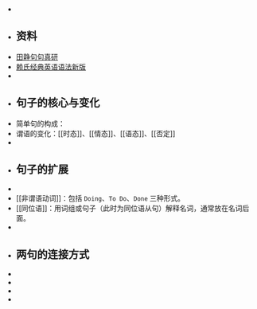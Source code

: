 -
- ## 资料
- [田静句句真研](https://www.123pan.com/s/plj7Vv-cm223.html)
- [赖氏经典英语语法新版](https://www.123pan.com/s/plj7Vv-em223.html)
-
- ## 句子的核心与变化
- 简单句的构成：
- 谓语的变化：[[时态]]、[[情态]]、[[语态]]、[[否定]]
-
- ## 句子的扩展
-
- [[非谓语动词]]：包括 `Doing`、`To Do`、`Done` 三种形式。
- [[同位语]]：用词组或句子（此时为同位语从句）解释名词，通常放在名词后面。
-
- ## 两句的连接方式
-
-
-
-